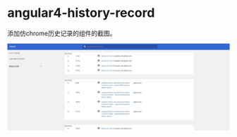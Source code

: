 # angular4-history-record

添加仿chrome历史记录的组件的截图。

![仿chrome历史记录](https://raw.githubusercontent.com/gejun2008/angular4-history-record/ca3aebe78f1f0b70d1c33c9228372465c3f6595f/%E4%BB%BFchrome%E5%8E%86%E5%8F%B2%E8%AE%B0%E5%BD%95.jpg)
